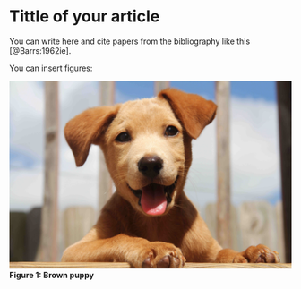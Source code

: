 # Tittle of your article

You can write here and cite papers from the bibliography like this [@Barrs:1962ie].

You can insert figures:

![Figure1](../figures/puppy.jpg)**Figure 1: Brown puppy**
